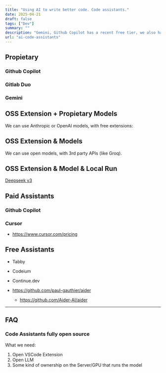 ```yaml
---
title: "Using AI to write better code. Code assistants."
date: 2025-04-21
draft: false
tags: ["Dev"] 
summary: ""
description: "Gemini, Github Copilot has a recent free tier, we also have Gitlab Duo Chat. What else can help us code better?"
url: "ai-code-assistants"
---
```


## Propietary

### Github Copilot

### Gitlab Duo

### Gemini

## OSS Extension + Propietary Models

We can use Anthropic or OpenAI models, with free extensions:

## OSS Extension & Models

We can use open models, with 3rd party APIs (like Groq).

## OSS Extension & Model & Local Run

[Deepseek v3](https://huggingface.co/deepseek-ai)




## Paid Assistants

### Github Copilot

### Cursor

* https://www.cursor.com/pricing


## Free Assistants

* Tabby
* Codeium
* Continue.dev

* https://github.com/paul-gauthier/aider
    * https://github.com/Aider-AI/aider

---

## FAQ

### Code Assistants fully open source

What we need:

1. Open VSCode Extension
2. Open LLM
3. Some kind of ownership on the Server/GPU that runs the model